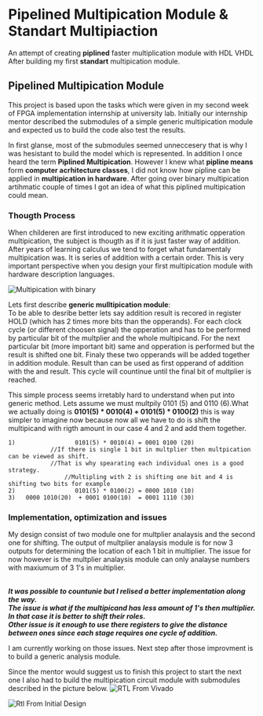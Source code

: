 # Pipelined Multipication Module & Standart Multipiaction 
An attempt of creating __piplined__ faster multiplication module with HDL VHDL<br/>
After building my first __standart__ multipication module.

## Pipelined Multipication Module

This project is based upon the tasks which were given in my second week of FPGA implementation internship at university lab.
Initially our internship mentor described the submodules of a simple generic multipication module and expected us to build the code also test the results.<br/>

In first glanse, most of the submodules seemed unneccesery that is why I was hesistant to build the model which is represented. In addition I once heard the term **Piplined Multipication**. However I knew what **pipline means** form **computer acrhitecture classes**, I did not know how pipline can be applied in  **multipication in hardware**. After going over binary multipication artihmatic couple of times I got an idea of what this piplined multipication could mean.<br/>

### Thougth Process

When childeren are first introduced to new exciting arithmatic opperation multipication, the subject is thougth as if it is just faster way of addition. After years of learning calculus we tend to forget what fundamentaly multipication was. It is series of addition with a certain order. This is very important perspective when you design your first multipication module with hardware description languages.<br/>

 ![Multipication with binary]("https://github.com/EnesErcin/Pipelined_Multipication_Module/blob/main/Multipication_Arithmatic.jpg")

Lets first describe **generic mulltipication module**:<br/>
To be able to desribe better lets say addition result is recored in register HOLD (which has 2 times more bits than the opperands). For each clock cycle (or different choosen signal) the opperation and has to be performed by particular bit of the multplier and the whole multipicand. For the next particular bit (more important bit) same and opperation is performed but the result is shifted one bit. Finaly these two opperands will be added together in addition module. Result than can be used as first opperand of addition with the and result. This cycle will countinue until the final bit of multplier is reached.

This simple process seems irretably hard to understand when put into generic method. Lets assume we must multpily 0101 (5) and 0110 (6).What we actually doing is **0101(5) * 0010(4) + 0101(5) * 0100(2)** this is way simpler to imagine now because now all we have to do is shift the multipicand with rigth amount in our case 4 and 2  and add them together. <br/>

```
1)                 0101(5) * 0010(4) = 0001 0100 (20)  
            //If there is single 1 bit in multplier then multpication can be viewed as shift.
            //That is why spearating each individual ones is a good strategy.
                //Multipling with 2 is shifting one bit and 4 is shifting two bits for example
2)                 0101(5) * 0100(2) = 0000 1010 (10)
3)   0000 1010(20)  + 0001 0100(10)  = 0001 1110 (30)
```

### Implementation, optimization and issues
My design consist of two module one for multplier analaysis and the second one for shifting. The output of multplier analaysis module is for now 3 outputs for determining the location of each 1 bit in multiplier. The issue for now however is the multplier analaysis module  can only analayse numbers with maxiumum of 3 1's in multiplier. <br/> <br>

***It was possible to countunie but I relised a better implementation along the way.*** <br/>
***The issue is what if the multipicand has less amount of 1's then multiplier. In that case it is better to shift their roles.*** <br/>
***Other issue is it enough to use there registers to give the distance between ones since each stage requires one cycle of addition.*** <br/>

I am currently working on those issues. Next step after those improvment is to build a generic analysis module.

Since the mentor would suggest us to finish this project to start the next one I also had to build the multipication circuit module with submodules described in the picture below.
 ![RTL From Vivado]("https://github.com/EnesErcin/Pipelined_Multipication_Module/blob/main/RTL_Schematic.jpg")

 ![Rtl From Initial Design]("https://github.com/EnesErcin/Pipelined_Multipication_Module/blob/main/RTL_in_higher_level.jpg")


